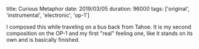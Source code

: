 title: Curious Metaphor
date: 2019/03/05
duration: 96000
tags: ['original', 'instrumental', 'electronic', 'op-1']

I composed this while traveling on a bus back from Tahoe. It is my second composition on the OP-1 and my first "real" feeling one, like it stands on its own and is basically finished.
